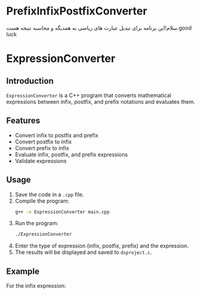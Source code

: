 # PrefixInfixPostfixConverter
سلام!این برنامه برای تبدیل عبارت های ریاضی به همدیگه و محاسبه نتیجه هست.good luck
# ExpressionConverter

## Introduction
`ExpressionConverter` is a C++ program that converts mathematical expressions between infix, postfix, and prefix notations and evaluates them.

## Features
- Convert infix to postfix and prefix
- Convert postfix to infix
- Convert prefix to infix
- Evaluate infix, postfix, and prefix expressions
- Validate expressions

## Usage
1. Save the code in a `.cpp` file.
2. Compile the program:
    ```sh
    g++ -o ExpressionConverter main.cpp
    ```
3. Run the program:
    ```sh
    ./ExpressionConverter
    ```
4. Enter the type of expression (infix, postfix, prefix) and the expression.
5. The results will be displayed and saved to `dsproject.c`.

## Example
For the infix expression:
